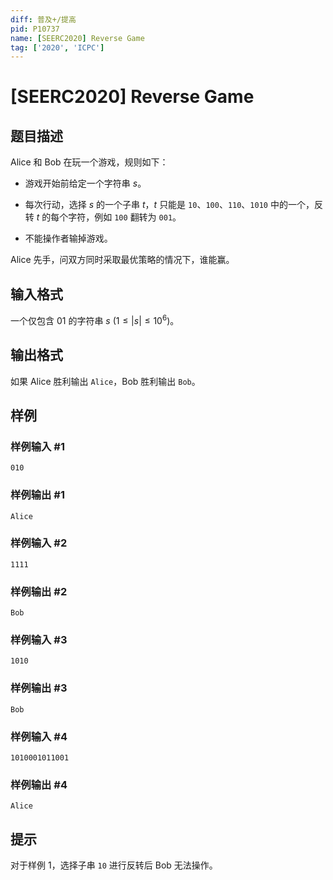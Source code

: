```yaml
---
diff: 普及+/提高
pid: P10737
name: [SEERC2020] Reverse Game
tag: ['2020', 'ICPC']
---
```

# [SEERC2020] Reverse Game
## 题目描述

Alice 和 Bob 在玩一个游戏，规则如下：

- 游戏开始前给定一个字符串 $s$。

- 每次行动，选择 $s$ 的一个子串 $t$，$t$ 只能是 `10`、`100`、`110`、`1010` 中的一个，反转 $t$ 的每个字符，例如 `100` 翻转为 `001`。

- 不能操作者输掉游戏。

Alice 先手，问双方同时采取最优策略的情况下，谁能赢。
## 输入格式

一个仅包含 $01$ 的字符串 $s\ (1 \leq |s| \leq 10^6)$。
## 输出格式

如果 Alice 胜利输出 `Alice`，Bob 胜利输出 `Bob`。
## 样例

### 样例输入 #1
```
010
```
### 样例输出 #1
```
Alice
```
### 样例输入 #2
```
1111
```
### 样例输出 #2
```
Bob
```
### 样例输入 #3
```
1010
```
### 样例输出 #3
```
Bob
```
### 样例输入 #4
```
1010001011001
```
### 样例输出 #4
```
Alice
```
## 提示

对于样例 $1$，选择子串 `10` 进行反转后 Bob 无法操作。
